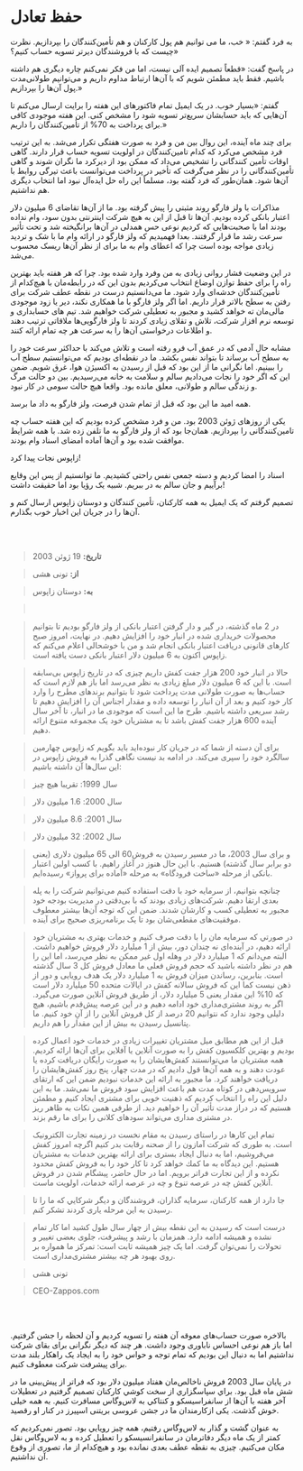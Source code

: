 # حفظ تعادل

 به فرد گفتم: « خب، ما می توانیم هم پول کارکنان و هم تأمین‌کنندگان را بپردازیم. نظرت چیست که با فروشندگان دیرتر تسویه حساب کنیم؟»

 در پاسخ گفت: «قطعاً تصمیم ایده آلی نیست، اما من فکر نمی‌کنم چاره دیگری هم داشته باشیم. فقط باید مطمئن شویم که با آن‌ها ارتباط مداوم داریم و می‌توانیم طولانی‌مدت پول آن‌ها را بپردازیم.»

 گفتم: «بسیار خوب. در یک ایمیل تمام فاکتورهای این هفته را برایت ارسال می‌کنم تا آن‌هایی که باید حسابشان سریع‌تر تسویه شود را مشخص کنی.  این هفته موجودی کافی برای پرداخت به 70% از تأمین‌کنندگان را داریم.»

 برای چند ماه آینده، این روال بین من و فرد به صورت هفتگی تکرار می‌شد. به این ترتیب فرد مشخص می‌کرد که کدام تامین‌کنندگان در اولویت تسویه حساب قرار دارند. گاهی اوقات تأمین کنندگانی را تشخیص می‌داد که ممکن بود از دیرکرد ما نگران شوند و گاهی تأمین‌کنندگانی را در نظر می‌گرفت که تأخیر در پرداخت می‌توانست باعث تیرگی روابط با آن‌ها شود. همان‌طور که فرد گفته بود، مسلماً این راه حل ایده‌آل نبود اما انتخاب دیگری هم نداشتیم.

 مذاکرات با ولز فارگو روند مثبتی را پیش گرفته بود. ما از آن‌ها تقاضای 6 میلیون دلار اعتبار بانکی کرده بودیم. آن‌ها تا قبل از این به هیچ شرکت اینترنتی بدون سود، وام نداده بودند اما با صحبت‌هایی که کردیم نوعی حس همدلی در آن‌ها برانگیخته شد و تحت تأثیر سرعت رشد ما قرار گرفتند. بعدا فهمیدیم که ولز فارگو در ارائه وام ما با شک و تردید زیادی مواجه بوده است چرا که اعطای وام به ما برای از نظر آن‌ها ریسک محسوب می‌شد.

 در این وضعیت فشار روانی زیادی به من وفرد وارد شده بود. چرا که هر هفته باید بهترین راه را برای حفظ توازن اوضاع انتخاب می‌کردیم بدون این که در رابطه‌مان با هیچ‌کدام از تأمین‌کنندگان خدشه‌ای وارد شود. ما می‌دانستیم درست در نقطه عطف شرکت برای رفتن به سطح بالاتر قرار داریم. اما اگر ولز فارگو با ما همکاری نکند، دیر یا زود موجودی مالی‌مان ته خواهد کشید و مجبور به تعطیلی شرکت خواهیم شد. تیم های حسابداری و توسعه نرم افزار شرکت، تلاش و تقلای زیادی کردند تا ولز فارگویی‌ها ملاقاتی ترتیب دهند و اطلاعات درخواستی آن‌ها را به سرعت هر چه تمام ارائه کنند.

 مشابه حال آدمی که در عمق آب فرو رفته است و تلاش می‌کند با حداکثر سرعت خود را به سطح آب برساند تا بتواند نفس بکشد. ما در نقطه‌ای بودیم که می‌توانستیم سطح آب را ببینیم. اما نگرانی ما از این بود که قبل از رسیدن به اکسیژن هوا، غرق شویم. ضمن این که اگر خود را نجات می‌دادیم سالم و سلامت به خانه می‌رسیدیم. بین دو حالت مرگ و زندگی سالم و طولانی، معلق مانده بود. واقعا هیچ حالت سومی در کار نبود.

 همه امید ما این بود که قبل از تمام شدن فرصت، ولز فارگو به داد ما برسد.

 یکی از روزهای ژوئن 2003 بود. من و فرد مشخص کرده بودیم که این هفته  حساب چه تامین‌کنندگانی را بپردازیم. همان‌جا بود که از ولز فارگو به ما تلفن زده شد. با همه شرایط موافقت شده بود و آن‌ها آماده امضای اسناد وام بودند.

 زاپوس نجات پیدا کرد!

 اسناد را امضا کردیم و دسته جمعی نفس راحتی کشیدیم. ما توانستیم از پس این وقایع برآییم  و جان سالم به در ببریم. شبیه یک رؤیا بود اما حقیقت داشت!

 تصمیم گرفتم که یک ایمیل به همه کارکنان، تأمین کنندگان و دوستان زاپوس ارسال کنم و آن‌ها را در جریان این اخبار خوب بگذارم.

 <br/><br/>

 > **تاریخ:** 19 ژوئن 2003

 > **از:** تونی هشی

 > **به:** دوستان زاپوس

 > <br/>

 > در 2 ماه گذشته، در گیر و دار گرفتن اعتبار بانکی از ولز فارگو بودیم تا بتوانیم محصولات خریداری شده در انبار خود را افزایش دهیم. در نهایت، امروز صبح کارهای قانونی دریافت اعتبار بانکی انجام شد و من با خوشحالی اعلام می‌کنم که زاپوس اکنون به 6 میلیون دلار اعتبار بانکی دست یافته است.

 > حالا در انبار خود 200 هزار جفت کفش داریم چیزی که در تاریخ زاپوس بی‌سابقه است. با این که 6 میلیون دلار مبلغ زیادی به نظر می‌رسد اما باز هم لازم است که حساب‌ها به صورت طولانی مدت پرداخت شود تا بتوانیم برندهای مطرح را وارد کار خود کنیم و بعد از آن انبار را توسعه داده و مقدار اجناس آن را افزایش دهیم تا رشد سریعی داشته باشیم. طرح ما این است که موجودی ما در انبار، تا آخر سال آینده 600 هزار جفت کفش باشد تا به مشتریان خود یک مجموعه متنوع ارائه دهیم.

 > برای آن دسته از شما که در جریان کار نبوده‌اید باید بگویم که زاپوس چهارمین سالگرد خود را سپری می‌کند. در ادامه بد نیست نگاهی گذرا به فروش زاپوس در این سال‌ها آن داشته باشیم:

 > سال 1999: تقریبا هیچ چیز

 > سال 2000: 1.6 میلیون دلار

 > سال 2001: 8.6 میلیون دلار

 > سال 2002: 32 میلیون دلار

 > و برای سال 2003، ما در مسیر رسیدن به  فروش60 الی 65 میلیون دلاری (یعنی دو برابر سال گذشته) هستیم. با این حال هنوز در آغاز راهیم. با کسب اولین اعتبار بانکی از مرحله «ساخت فرودگاه» به مرحله «آماده برای پرواز» رسیده‌ایم.

 > چنانچه بتوانیم، از سرمایه خود با دقت استفاده کنیم می‌توانیم شرکت را به پله بعدی ارتقا دهیم. شرکت‌های زیادی بودند که با بی‌دقتی در مدیریت بودجه خود مجبور به تعطیلی کسب و کارشان شدند. ضمن این که توجه آن‌ها بیشتر معطوف موفقیت‌های مقطعی‌شان بود تا یک برنامه‌ریزی صحیح برای آینده.

 > در صورتي كه سرمايه مان را با دقت صرف كنيم و خدمات بهتری به مشتریان خود ارائه دهیم، در آینده‌ای نه چندان دور، بیش از 1 میلیارد دلار فروش خواهیم داشت. البته مي‌دانم که 1 ميليارد دلار در وهله اول غير ممكن به نظر مي‌رسد، اما این را هم در نظر داشته باشید که حجم فروش فعلی ما معادل فروش کل 3 سال گذشته است. بنابرین، رساندن میزان فروش به 1 میلیارد دلار یک هدف رویایی و دور از ذهن نیست کما این که فروش سالانه کفش در ایالات متحده 50 میلیارد دلار است که 10% این مقدار یعنی 5 میلیارد دلار، از طریق فروش آنلاین صورت می‌گیرد. اگر به روند مشتری‌مداری خود ادامه دهیم و در این عرصه پیش‌قدم باشیم، هیچ دلیلی وجود ندارد که نتوانیم 20 درصد از کل فروش آنلاین را از آنِ خود کنیم. ما پتانسیل رسیدن به بیش از این مقدار را هم داریم. 

 > قبل از این هم مطابق میل مشتریان تغییرات زیادی در خدمات خود اعمال کرده بودیم و بهترین کلکسیون کفش را به صورت آنلاین یا آفلاین برای آن‌ها ارائه کردیم. همه مشتريان ما مي‌توانستند كفش‌هايشان را به صورت رايگان دريافت کرده يا عودت دهند و به همه آن‌ها قول داديم كه در مدت چهار، پنج روز كفش‌هايشان را دريافت خواهند كرد. ما مجبور به ارائه این خدمات نبودیم ضمن این که ارتقای سرویس‌دهی در کوتاه مدت هم باعث افزایش سود فروش ما نمی‌شد. ما به این دلیل این راه را انتخاب کردیم که ذهنیت خوبی برای مشتری ایجاد کنیم و مطمئن هستیم که در دراز مدت تأثیر آن را خواهیم دید. از طرفی همین نکات به ظاهر ریز در مشتری مداری می‌تواند سودهای کلانی را برای ما رقم بزند.

 > تمام این کارها در راستای رسیدن به مقام نخست در زمینه تجارت الکترونیک است. به طوری که شركت آمازون را از صحنه رقابت بدر کنیم اگرچه امروز كفش مي‌فروشيم، اما به دنبال ایجاد بستری برای ارائه بهترین خدمات به مشتریان هستیم. این دیدگاه به ما كمك خواهد كرد تا کار خود را به فروش كفش محدود نکرده و از این تجارت فراتر برویم. اما در حال حاضر، پيشگام شدن در فروش آنلاين كفش چه در عرصه تنوع و چه در عرصه ارائه خدمات، اولویت ماست.

 > جا دارد از همه كاركنان، سرمايه گذاران، فروشندگان و ديگر شركايي كه ما را تا رسیدن به این مرحله یاری كردند تشكر کنم.

 > درست است که رسیدن به این نقطه بیش از چهار سال طول کشید اما كار تمام نشده و هميشه ادامه دارد. همزمان با رشد و پیشرفت، جلوی بعضی تغییر و تحولات را نمی‌توان گرفت. اما یک چیز همیشه ثابت است: تمرکز ما همواره بر روی بهبود هر چه بیشتر مشتری‌مداری است.

 > تونی هشی

 > CEO-Zappos.com

 <br/><br/>

 بالاخره صورت حساب‌هاي معوقه آن هفته را تسويه كرديم و آن لحظه را جشن گرفتیم. اما باز هم نوعی احساس ناباوری وجود داشت. هر چند که دیگر نگرانی برای بقای شرکت نداشتیم  اما به دنبال این بودیم که تمام توجه و حواس خود را به ایجاد یک راهکار بلند مدت برای پیشرفت شرکت معطوف کنیم.

 در پايان سال 2003 فروش ناخالص‌مان هفتاد ميليون دلار بود که فراتر از پیش‌بینی ما در شش ماه قبل بود. براي سپاسگزاري از سخت كوشي كاركنان تصميم گرفتيم در تعطيلات آخر هفته با آن‌ها از سانفراسيسكو و كنتاكي به لاس‌وگاس مسافرت كنيم. به همه خیلی خوش گذشت. یکی ازکارمندان ما در جشن عروسی بریتنی اسپیرز در کنار او رقصید.

 به عنوان گشت و گذار به لاس‌وگاس رفتيم، همه چیز رويايي بود. تصور نمی‌کردیم که کمتر از یک ماه دیگر دفاترمان در سانفرانسیسکو را تعطیل کرده و به لاس‌وگاس نقل مکان می‌کنیم. چیزی به نقطه عطف بعدی نمانده بود و هیچ‌کدام از ما، تصوری از وقوع آن نداشتیم.